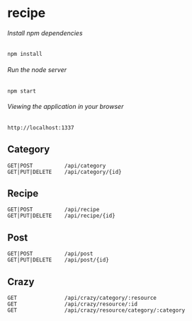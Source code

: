 # recipe


###### Install npm dependencies
`npm install`

###### Run the node server
`npm start`

###### Viewing the application in your browser
`http://localhost:1337`


## Category
```
GET|POST          /api/category
GET|PUT|DELETE    /api/category/{id}
```

## Recipe
```
GET|POST          /api/recipe
GET|PUT|DELETE    /api/recipe/{id}
```
## Post
```
GET|POST          /api/post
GET|PUT|DELETE    /api/post/{id}
```

## Crazy
```
GET               /api/crazy/category/:resource
GET               /api/crazy/resource/:id
GET               /api/crazy/resource/category/:category
```
